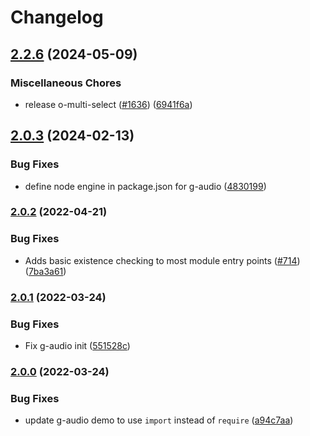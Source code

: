 # Changelog

## [2.2.6](https://github.com/Financial-Times/origami/compare/g-audio-v2.0.3...g-audio-v2.2.6) (2024-05-09)


### Miscellaneous Chores

* release o-multi-select ([#1636](https://github.com/Financial-Times/origami/issues/1636)) ([6941f6a](https://github.com/Financial-Times/origami/commit/6941f6a832d6e35f099a679659c3acbc49e54999))

## [2.0.3](https://github.com/Financial-Times/origami/compare/g-audio-v2.0.2...g-audio-v2.0.3) (2024-02-13)


### Bug Fixes

* define node engine in package.json for g-audio ([4830199](https://github.com/Financial-Times/origami/commit/4830199ff2f10c3d8cd0232e26318186a93354ad))

### [2.0.2](https://www.github.com/Financial-Times/origami/compare/g-audio-v2.0.1...g-audio-v2.0.2) (2022-04-21)


### Bug Fixes

* Adds basic existence checking to most module entry points ([#714](https://www.github.com/Financial-Times/origami/issues/714)) ([7ba3a61](https://www.github.com/Financial-Times/origami/commit/7ba3a61d0de2a32d3a27a225fd4258b3820c7bda))

### [2.0.1](https://www.github.com/Financial-Times/origami/compare/g-audio-v2.0.0...g-audio-v2.0.1) (2022-03-24)


### Bug Fixes

* Fix g-audio init ([551528c](https://www.github.com/Financial-Times/origami/commit/551528c996aa7894c644e53529e5f90f3208e99e))

### [2.0.0](https://www.github.com/Financial-Times/origami/compare/g-audio-v1.0.7...g-audio-v2.0.0) (2022-03-24)


### Bug Fixes

* update g-audio demo to use `import` instead of `require` ([a94c7aa](https://www.github.com/Financial-Times/origami/commit/a94c7aa166d2511a0007cb28eb81d0656989e6a5))
